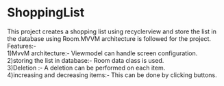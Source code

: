 # ShoppingList
This project creates a shopping list using recyclerview and store the list in the database using Room.MVVM architecture is followed for the project.
<br>Features:-</br>
1)MvvM architecture:- Viewmodel can handle screen configuration.<br>
2)storing the list in database:- Room data class is used.<br>
3)Deletion :- A deletion can be performed on each item.<br>
4)increasing and decreasing items:- This can be done by clicking buttons.<br>

